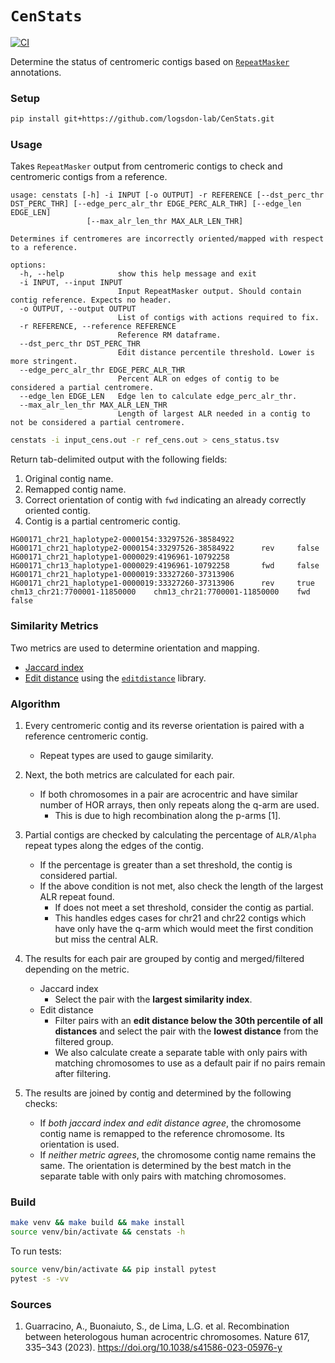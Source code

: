 # `CenStats`
[![CI](https://github.com/logsdon-lab/centromere-status-checker/actions/workflows/main.yml/badge.svg)](https://github.com/logsdon-lab/centromere-status-checker/actions/workflows/main.yml)

Determine the status of centromeric contigs based on [`RepeatMasker`](https://www.repeatmasker.org/) annotations.

### Setup
```bash
pip install git+https://github.com/logsdon-lab/CenStats.git
```

### Usage
Takes `RepeatMasker` output from centromeric contigs to check and centromeric contigs from a reference.
```
usage: censtats [-h] -i INPUT [-o OUTPUT] -r REFERENCE [--dst_perc_thr DST_PERC_THR] [--edge_perc_alr_thr EDGE_PERC_ALR_THR] [--edge_len EDGE_LEN]
                 [--max_alr_len_thr MAX_ALR_LEN_THR]

Determines if centromeres are incorrectly oriented/mapped with respect to a reference.

options:
  -h, --help            show this help message and exit
  -i INPUT, --input INPUT
                        Input RepeatMasker output. Should contain contig reference. Expects no header.
  -o OUTPUT, --output OUTPUT
                        List of contigs with actions required to fix.
  -r REFERENCE, --reference REFERENCE
                        Reference RM dataframe.
  --dst_perc_thr DST_PERC_THR
                        Edit distance percentile threshold. Lower is more stringent.
  --edge_perc_alr_thr EDGE_PERC_ALR_THR
                        Percent ALR on edges of contig to be considered a partial centromere.
  --edge_len EDGE_LEN   Edge len to calculate edge_perc_alr_thr.
  --max_alr_len_thr MAX_ALR_LEN_THR
                        Length of largest ALR needed in a contig to not be considered a partial centromere.
```

```bash
censtats -i input_cens.out -r ref_cens.out > cens_status.tsv
```

Return tab-delimited output with the following fields:
1. Original contig name.
2. Remapped contig name.
3. Correct orientation of contig with `fwd` indicating an already correctly oriented contig.
4. Contig is a partial centromeric contig.

```
HG00171_chr21_haplotype2-0000154:33297526-38584922      HG00171_chr21_haplotype2-0000154:33297526-38584922      rev     false
HG00171_chr21_haplotype1-0000029:4196961-10792258       HG00171_chr13_haplotype1-0000029:4196961-10792258       fwd     false
HG00171_chr21_haplotype1-0000019:33327260-37313906      HG00171_chr21_haplotype1-0000019:33327260-37313906      rev     true
chm13_chr21:7700001-11850000    chm13_chr21:7700001-11850000    fwd     false
```

### Similarity Metrics
Two metrics are used to determine orientation and mapping.
* [Jaccard index](https://www.statisticshowto.com/jaccard-index/)
* [Edit distance](https://en.wikipedia.org/wiki/Edit_distance) using the [`editdistance`](https://pypi.org/project/editdistance/) library.

### Algorithm
1. Every centromeric contig and its reverse orientation is paired with a reference centromeric contig.
    * Repeat types are used to gauge similarity.

2. Next, the both metrics are calculated for each pair.
    * If both chromosomes in a pair are acrocentric and have similar number of HOR arrays, then only repeats along the q-arm are used.
        * This is due to high recombination along the p-arms [1].

3. Partial contigs are checked by calculating the percentage of `ALR/Alpha` repeat types along the edges of the contig.
    * If the percentage is greater than a set threshold, the contig is considered partial.
    * If the above condition is not met, also check the length of the largest ALR repeat found.
        * If does not meet a set threshold, consider the contig as partial.
        * This handles edges cases for chr21 and chr22 contigs which have only have the q-arm which would meet the first condition but miss the central ALR.

4. The results for each pair are grouped by contig and merged/filtered depending on the metric.
    * Jaccard index
        * Select the pair with the **largest similarity index**.
    * Edit distance
        * Filter pairs with an **edit distance below the 30th percentile of all distances** and select the pair with the **lowest distance** from the filtered group.
        * We also calculate create a separate table with only pairs with matching chromosomes to use as a default pair if no pairs remain after filtering.

5. The results are joined by contig and determined by the following checks:
    * If *both jaccard index and edit distance agree*, the chromosome contig name is remapped to the reference chromosome. Its orientation is used.
    * If *neither metric agrees*, the chromosome contig name remains the same. The orientation is determined by the best match in the separate table with only pairs with matching chromosomes.

### Build
```bash
make venv && make build && make install
source venv/bin/activate && censtats -h
```

To run tests:
```bash
source venv/bin/activate && pip install pytest
pytest -s -vv
```

### Sources
1. Guarracino, A., Buonaiuto, S., de Lima, L.G. et al. Recombination between heterologous human acrocentric chromosomes. Nature 617, 335–343 (2023). https://doi.org/10.1038/s41586-023-05976-y

